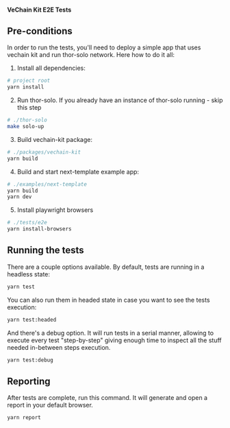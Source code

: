 #### VeChain Kit E2E Tests

## Pre-conditions

In order to run the tests, you'll need to deploy a simple app that uses vechain kit and run thor-solo network. Here how to do it all:

1. Install all dependencies:
```bash
# project root
yarn install
```

2. Run thor-solo. If you already have an instance of thor-solo running - skip this step
```bash
# ./thor-solo
make solo-up
```

3. Build vechain-kit package:
```bash
# ./packages/vechain-kit
yarn build
```

4. Build and start next-template example app:
```bash
# ./examples/next-template
yarn build
yarn dev
```

5. Install playwright browsers
```bash
# ./tests/e2e
yarn install-browsers
```

## Running the tests

There are a couple options available. By default, tests are running in a headless state:

```sh
yarn test
```

You can also run them in headed state in case you want to see the tests execution:

```sh
yarn test:headed
```

And there's a debug option. It will run tests in a serial manner, allowing to execute every test "step-by-step" giving enough time to inspect all the stuff needed in-between steps execution.

```sh
yarn test:debug
```

## Reporting

After tests are complete, run this command. It will generate and open a report in your default browser. 
```sh
yarn report
```